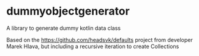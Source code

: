 # dummyobjectgenerator
A library to generate dummy kotlin data class


Based on the https://github.com/headsvk/defaults project from developer Marek Hlava, but including a recursive iteration to create Collections
